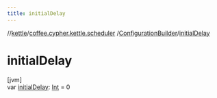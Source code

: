 ```yaml
---
title: initialDelay
---
```

//[kettle](../../../index.html)/[coffee.cypher.kettle.scheduler](../index.html)
/[ConfigurationBuilder](index.html)/[initialDelay](initial-delay.html)

# initialDelay

[jvm]\
var [initialDelay](initial-delay.html): [Int](https://kotlinlang.org/api/latest/jvm/stdlib/kotlin/-int/index.html)
= 0




